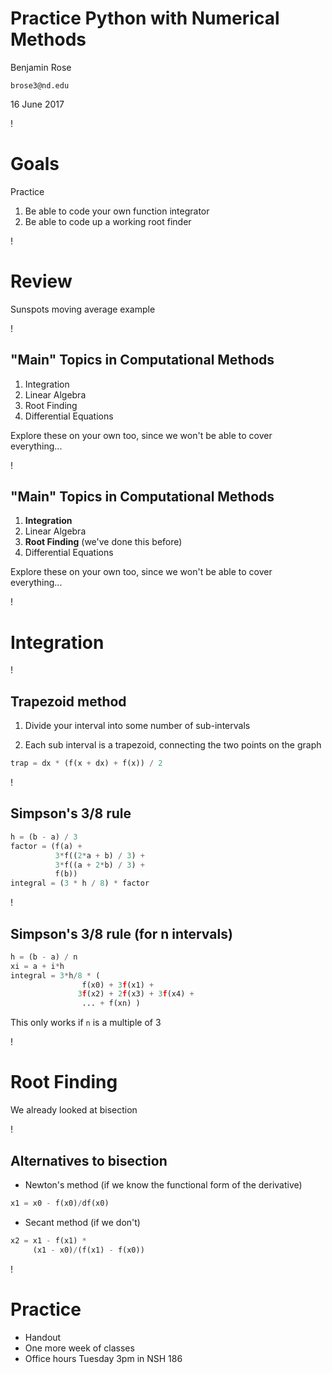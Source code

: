 # Practice Python with Numerical Methods

Benjamin Rose

`brose3@nd.edu`

16 June 2017

!

# Goals

Practice

1. Be able to code your own function integrator
2. Be able to code up a working root finder

!

# Review 

Sunspots moving average example

!

## "Main" Topics in Computational Methods

1. Integration
1. Linear Algebra
1. Root Finding
1. Differential Equations

Explore these on your own too, since we won't be able to cover everything...

!

## "Main" Topics in Computational Methods

1. **Integration**
1. Linear Algebra
1. **Root Finding** (we've done this before)
1. Differential Equations

Explore these on your own too, since we won't be able to cover everything...

!

# Integration

!

## Trapezoid method

1. Divide your interval into some number of sub-intervals

1. Each sub interval is a trapezoid, connecting the two points on the graph

```python
trap = dx * (f(x + dx) + f(x)) / 2
```

!

## Simpson's 3/8 rule

```python
h = (b - a) / 3
factor = (f(a) +
          3*f((2*a + b) / 3) +
          3*f((a + 2*b) / 3) +
          f(b))
integral = (3 * h / 8) * factor
```

!

## Simpson's 3/8 rule (for n intervals)

```python
h = (b - a) / n
xi = a + i*h
integral = 3*h/8 * (
                f(x0) + 3f(x1) + 
               3f(x2) + 2f(x3) + 3f(x4) +
                ... + f(xn) )
```
This only works if `n` is a multiple of 3

!

# Root Finding

We already looked at bisection

!

## Alternatives to bisection

- Newton's method (if we know the functional form of the derivative)

```python
x1 = x0 - f(x0)/df(x0)
```

- Secant method (if we don't)

```python
x2 = x1 - f(x1) *
     (x1 - x0)/(f(x1) - f(x0))
```

!

# Practice

* Handout
* One more week of classes
* Office hours Tuesday 3pm in NSH 186